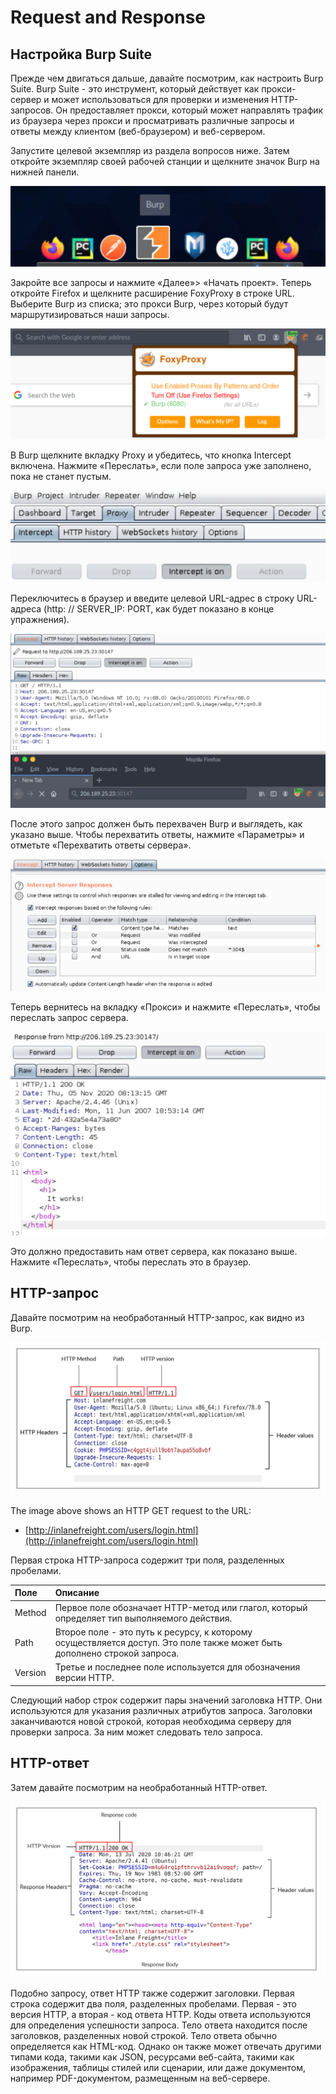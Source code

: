 # Request and Response

## Настройка Burp Suite

Прежде чем двигаться дальше, давайте посмотрим, как настроить Burp Suite. Burp Suite - это инструмент, который действует как прокси-сервер и может использоваться для проверки и изменения HTTP-запросов. Он предоставляет прокси, который может направлять трафик из браузера через прокси и просматривать различные запросы и ответы между клиентом \(веб-браузером\) и веб-сервером.

Запустите целевой экземпляр из раздела вопросов ниже. Затем откройте экземпляр своей рабочей станции и щелкните значок Burp на нижней панели.

![](../../.gitbook/assets/image%20%2815%29.png)

Закройте все запросы и нажмите «Далее»&gt; «Начать проект». Теперь откройте Firefox и щелкните расширение FoxyProxy в строке URL. Выберите Burp из списка; это прокси Burp, через который будут маршрутизироваться наши запросы.

![](../../.gitbook/assets/image%20%2819%29.png)

В Burp щелкните вкладку Proxy и убедитесь, что кнопка Intercept включена. Нажмите «Переслать», если поле запроса уже заполнено, пока не станет пустым.

![](../../.gitbook/assets/image%20%2814%29.png)

Переключитесь в браузер и введите целевой URL-адрес в строку URL-адреса \(http: // SERVER\_IP: PORT, как будет показано в конце упражнения\).

![](../../.gitbook/assets/image%20%2832%29.png)

После этого запрос должен быть перехвачен Burp и выглядеть, как указано выше. Чтобы перехватить ответы, нажмите «Параметры» и отметьте «Перехватить ответы сервера».

![](../../.gitbook/assets/image%20%2833%29.png)

Теперь вернитесь на вкладку «Прокси» и нажмите «Переслать», чтобы переслать запрос сервера.

![](../../.gitbook/assets/image%20%2827%29.png)

Это должно предоставить нам ответ сервера, как показано выше. Нажмите «Переслать», чтобы переслать это в браузер.

## HTTP-запрос

Давайте посмотрим на необработанный HTTP-запрос, как видно из Burp.

![](../../.gitbook/assets/image%20%2845%29.png)

The image above shows an HTTP GET request to the URL:

* [http://inlanefreight.com/users/login.html](http://inlanefreight.com/users/login.html)

Первая строка HTTP-запроса содержит три поля, разделенных пробелами.

| Поле | Описание |
| :--- | :--- |
| Method | Первое поле обозначает HTTP-метод или глагол, который определяет тип выполняемого действия. |
| Path | Второе поле - это путь к ресурсу, к которому осуществляется доступ. Это поле также может быть дополнено строкой запроса. |
| Version | Третье и последнее поле используется для обозначения версии HTTP. |

Следующий набор строк содержит пары значений заголовка HTTP. Они используются для указания различных атрибутов запроса. Заголовки заканчиваются новой строкой, которая необходима серверу для проверки запроса. За ним может следовать тело запроса.

## HTTP-ответ

Затем давайте посмотрим на необработанный HTTP-ответ.

![](../../.gitbook/assets/image%20%2821%29.png)

Подобно запросу, ответ HTTP также содержит заголовки. Первая строка содержит два поля, разделенных пробелами. Первая - это версия HTTP, а вторая - код ответа HTTP. Коды ответа используются для определения успешности запроса. Тело ответа находится после заголовков, разделенных новой строкой. Тело ответа обычно определяется как HTML-код. Однако он также может отвечать другими типами кода, такими как JSON, ресурсами веб-сайта, такими как изображения, таблицы стилей или сценарии, или даже документом, например PDF-документом, размещенным на веб-сервере.

